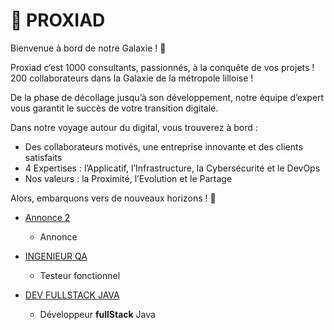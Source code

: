 # 🚀 PROXIAD

Bienvenue à bord de notre Galaxie ! 💙

Proxiad c’est 1000 consultants, passionnés, à la conquête de vos projets !
200 collaborateurs dans la Galaxie de la métropole lilloise !

De la phase de décollage jusqu’à son développement, notre équipe d’expert vous garantit le succès de votre transition digitale.

Dans notre voyage autour du digital, vous trouverez à bord :
-	Des collaborateurs motivés, une entreprise innovante et des clients satisfaits
-	4 Expertises : l’Applicatif, l’Infrastructure, la Cybersécurité et le DevOps
-	Nos valeurs : la Proximité, l’Evolution et le Partage

Alors, embarquons vers de nouveaux horizons ! 🚀



* [Annonce 2](https://github.com/Hunswegle/recrutement_ets/blob/main/ANNONCE-2.md)
    * Annonce

* [INGENIEUR QA](https://github.com/ProxiadRecrutement/Jobs/blob/main/IngenieurQA.md)
  * Testeur fonctionnel

* [DEV FULLSTACK JAVA](https://github.com/ProxiadRecrutement/Jobs/blob/main/IngenieurQA.md)
  * Développeur **fullStack** Java

